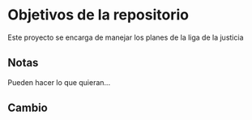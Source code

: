 # Objetivos de la repositorio

Este proyecto se encarga de manejar los planes de la liga de la justicia


## Notas
Pueden hacer lo que quieran...

## Cambio





